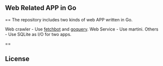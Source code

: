 ## Web Related APP in Go
==
The repository includes two kinds of web APP written in Go.

Web crawler - Use [fetchbot] and [goquery].
Web Service - Use martini.
Others - Use SQLite as I/O for two apps.

==
## License

[fetchbot]: https://github.com/PuerkitoBio/fetchbot
[goquery]: https://github.com/PuerkitoBio/goquery
